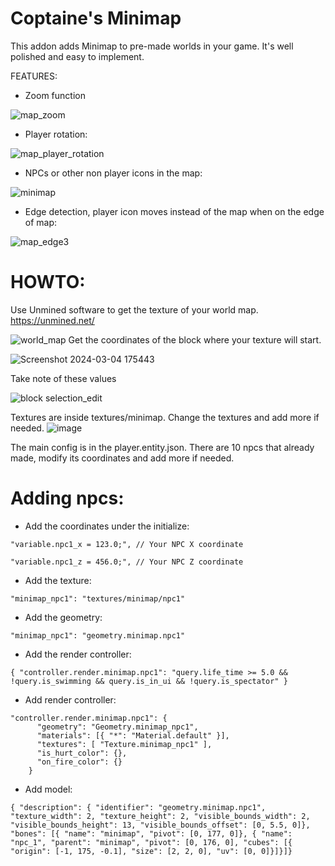 # Coptaine's Minimap

This addon adds Minimap to pre-made worlds in your game. It's well polished and easy to implement.






FEATURES:

- Zoom function

![map_zoom](https://github.com/coptaine/Bedrock-Minimap/assets/34676595/6361dc86-2c40-4f9f-bc1a-443da53ca95a)

- Player rotation:

![map_player_rotation](https://github.com/coptaine/Bedrock-Minimap/assets/34676595/72eb7a02-a4a6-48a3-9531-fdfee6d02ed8)

- NPCs or other non player icons in the map:

![minimap](https://github.com/coptaine/Bedrock-Minimap/assets/34676595/27cd6c3d-12d3-4bc1-aad6-8bb8cc2439bb)

- Edge detection, player icon moves instead of the map when on the edge of map: 

![map_edge3](https://github.com/coptaine/Bedrock-Minimap/assets/34676595/5d4f1ba6-5174-4727-af60-1b1cc6e94050)



# **HOWTO:**


Use Unmined software to get the texture of your world map. https://unmined.net/

![world_map](https://github.com/coptaine/Bedrock-Minimap/assets/34676595/a883c4fd-c52d-4787-a7f1-7d43aa003325)
Get the coordinates of the block where your texture will start.

![Screenshot 2024-03-04 175443](https://github.com/coptaine/Bedrock-Minimap/assets/34676595/640c4305-d5fb-41c6-aef7-90a4442cc937)

Take note of these values

![block selection_edit](https://github.com/coptaine/Bedrock-Minimap/assets/34676595/d054a413-d437-48dd-b62e-58ac2da13a71)

Textures are inside textures/minimap. Change the textures and add more if needed.
![image](https://github.com/coptaine/Bedrock-Minimap/assets/34676595/42d90dca-f831-4e1d-8e75-62a05443e661)

The main config is in the player.entity.json. There are 10 npcs that already made, modify its coordinates and add more if needed.
# Adding npcs:
- Add the coordinates under the initialize:
  
 ```
"variable.npc1_x = 123.0;", // Your NPC X coordinate

"variable.npc1_z = 456.0;", // Your NPC Z coordinate

```
- Add the texture:
```
"minimap_npc1": "textures/minimap/npc1"
```

- Add the geometry:
```
"minimap_npc1": "geometry.minimap.npc1"
```

- Add the render controller:
```
{ "controller.render.minimap.npc1": "query.life_time >= 5.0 && !query.is_swimming && query.is_in_ui && !query.is_spectator" }
```

- Add render controller:
```
"controller.render.minimap.npc1": {
      "geometry": "Geometry.minimap_npc1",
      "materials": [{ "*": "Material.default" }],
      "textures": [ "Texture.minimap_npc1" ],
      "is_hurt_color": {},
      "on_fire_color": {}
    }
```

- Add model:
```
{ "description": { "identifier": "geometry.minimap.npc1", "texture_width": 2, "texture_height": 2, "visible_bounds_width": 2, "visible_bounds_height": 13, "visible_bounds_offset": [0, 5.5, 0]}, "bones": [{ "name": "minimap", "pivot": [0, 177, 0]}, { "name": "npc_1", "parent": "minimap", "pivot": [0, 176, 0], "cubes": [{ "origin": [-1, 175, -0.1], "size": [2, 2, 0], "uv": [0, 0]}]}]}
```




